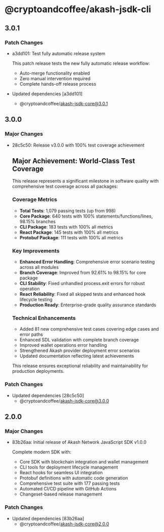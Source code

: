 # @cryptoandcoffee/akash-jsdk-cli

## 3.0.1

### Patch Changes

- a3dd101: Test fully automatic release system

  This patch release tests the new fully automatic release workflow:

  - Auto-merge functionality enabled
  - Zero manual intervention required
  - Complete hands-off release process

- Updated dependencies [a3dd101]
  - @cryptoandcoffee/akash-jsdk-core@3.0.1

## 3.0.0

### Major Changes

- 28c5c50: Release v3.0.0 with 100% test coverage achievement

  ## Major Achievement: World-Class Test Coverage

  This release represents a significant milestone in software quality with comprehensive test coverage across all packages:

  ### Coverage Metrics

  - **Total Tests**: 1,079 passing tests (up from 998)
  - **Core Package**: 640 tests with 100% statements/functions/lines, 98.15% branches
  - **CLI Package**: 183 tests with 100% all metrics
  - **React Package**: 145 tests with 100% all metrics
  - **Protobuf Package**: 111 tests with 100% all metrics

  ### Key Improvements

  - **Enhanced Error Handling**: Comprehensive error scenario testing across all modules
  - **Branch Coverage**: Improved from 92.61% to 98.15% for core package
  - **CLI Stability**: Fixed unhandled process.exit errors for robust operation
  - **React Reliability**: Fixed all skipped tests and enhanced hook lifecycle testing
  - **Production Ready**: Enterprise-grade quality assurance standards

  ### Technical Enhancements

  - Added 81 new comprehensive test cases covering edge cases and error paths
  - Enhanced SDL validation with complete branch coverage
  - Improved wallet operations error handling
  - Strengthened Akash provider deployment error scenarios
  - Updated documentation reflecting latest achievements

  This release ensures exceptional reliability and maintainability for production deployments.

### Patch Changes

- Updated dependencies [28c5c50]
  - @cryptoandcoffee/akash-jsdk-core@3.0.0

## 2.0.0

### Major Changes

- 83b26aa: Initial release of Akash Network JavaScript SDK v1.0.0

  Complete modern SDK with:

  - Core SDK with blockchain integration and wallet management
  - CLI tools for deployment lifecycle management
  - React hooks for seamless UI integration
  - Protobuf definitions with automatic code generation
  - Comprehensive test suite with 177 passing tests
  - Automated CI/CD pipeline with GitHub Actions
  - Changeset-based release management

### Patch Changes

- Updated dependencies [83b26aa]
  - @cryptoandcoffee/akash-jsdk-core@2.0.0

